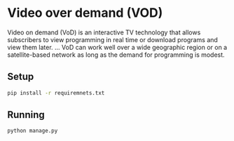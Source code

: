 # Video over demand (VOD)

Video on demand (VoD) is an interactive TV technology that allows subscribers to view programming in real time or download programs and view them later. ... VoD can work well over a wide geographic region or on a satellite-based network as long as the demand for programming is modest.

## Setup

```sh
pip install -r requiremnets.txt 
```

## Running
```sh
python manage.py
```